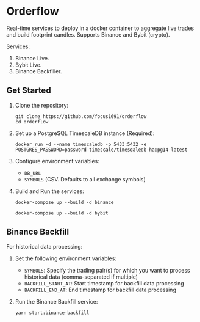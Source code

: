# Orderflow

Real-time services to deploy in a docker container to aggregate live trades and build footprint candles. Supports Binance and Bybit (crypto).

Services:

1. Binance Live.
2. Bybit Live.
3. Binance Backfiller.

## Get Started

1. Clone the repository:
   ```
   git clone https://github.com/focus1691/orderflow
   cd orderflow
   ```

2. Set up a PostgreSQL TimescaleDB instance (Required):
   ```
   docker run -d --name timescaledb -p 5433:5432 -e POSTGRES_PASSWORD=password timescale/timescaledb-ha:pg14-latest
   ```

3. Configure environment variables:
   - `DB_URL`
   - `SYMBOLS` (CSV. Defaults to all exchange symbols)
  
4. Build and Run the services:
   ```
   docker-compose up --build -d binance
   ```
   ```
   docker-compose up --build -d bybit
   ```
   

## Binance Backfill

For historical data processing:

1. Set the following environment variables:
   - `SYMBOLS`: Specify the trading pair(s) for which you want to process historical data (comma-separated if multiple)
   - `BACKFILL_START_AT`: Start timestamp for backfill data processing
   - `BACKFILL_END_AT`: End timestamp for backfill data processing

2. Run the Binance Backfill service:
   ```
   yarn start:binance-backfill
   ```
